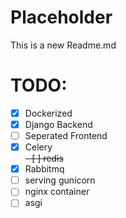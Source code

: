 # Placeholder
This is a new Readme.md
# TODO:
- [x] Dockerized
- [x] Django Backend
- [ ] Seperated Frontend
- [x] Celery<br>
~~- [ ] redis~~
- [x] Rabbitmq
- [ ] serving gunicorn
- [ ] nginx container
- [ ] asgi
